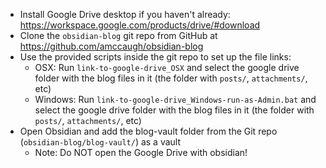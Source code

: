 - Install Google Drive desktop if you haven't already: https://workspace.google.com/products/drive/#download
- Clone the `obsidian-blog` git repo from GitHub at https://github.com/amccaugh/obsidian-blog
- Use the provided scripts inside the git repo to set up the file links:
	- OSX:  Run `link-to-google-drive_OSX` and select the google drive folder with the blog files in it (the folder with `posts/`, `attachments/`, etc)
	- Windows:  Run `link-to-google-drive_Windows-run-as-Admin.bat` and select the google drive folder with the blog files in it (the folder with `posts/`, `attachments/`, etc)
- Open Obsidian and add the blog-vault folder from the Git repo (`obsidian-blog/blog-vault/`) as a vault
    - Note: Do NOT open the Google Drive with obsidian!